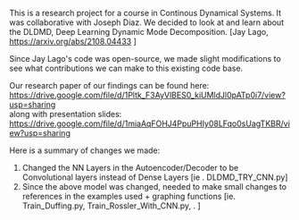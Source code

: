
This is a research project for a course in Continous Dynamical Systems. It was collaborative with Joseph Diaz. We decided to look at and learn about the DLDMD, Deep Learning Dynamic Mode Decomposition. [Jay Lago, https://arxiv.org/abs/2108.04433 ]

Since Jay Lago's code was open-source, we made slight modifications to see what contributions we can make to this existing code base. 

Our research paper of our findings can be found here: https://drive.google.com/file/d/1Pltk_F3AyVlBES0_kiUMldJl0pATp0i7/view?usp=sharing        
along with presentation slides:  
https://drive.google.com/file/d/1miaAqFOHJ4PpuPHIy08LFqo0sUagTKBR/view?usp=sharing

Here is a summary of changes we made:
1. Changed the NN Layers in the Autoencoder/Decoder to be Convolutional layers instead of Dense Layers [ie . DLDMD_TRY_CNN.py]
2. Since the above model was changed, needed to make small changes to references in the examples used + graphing functions [ie. Train_Duffing.py, Train_Rossler_With_CNN.py, .  ]

